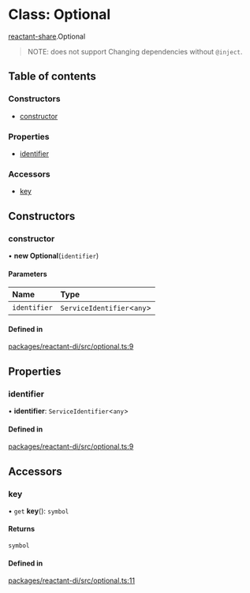 # Class: Optional

[reactant-share](../modules/reactant_share.md).Optional

> NOTE: does not support Changing dependencies without `@inject`.

## Table of contents

### Constructors

- [constructor](reactant_share.Optional.md#constructor)

### Properties

- [identifier](reactant_share.Optional.md#identifier)

### Accessors

- [key](reactant_share.Optional.md#key)

## Constructors

### constructor

• **new Optional**(`identifier`)

#### Parameters

| Name | Type |
| :------ | :------ |
| `identifier` | `ServiceIdentifier`<`any`\> |

#### Defined in

[packages/reactant-di/src/optional.ts:9](https://github.com/unadlib/reactant/blob/46d47605/packages/reactant-di/src/optional.ts#L9)

## Properties

### identifier

• **identifier**: `ServiceIdentifier`<`any`\>

#### Defined in

[packages/reactant-di/src/optional.ts:9](https://github.com/unadlib/reactant/blob/46d47605/packages/reactant-di/src/optional.ts#L9)

## Accessors

### key

• `get` **key**(): `symbol`

#### Returns

`symbol`

#### Defined in

[packages/reactant-di/src/optional.ts:11](https://github.com/unadlib/reactant/blob/46d47605/packages/reactant-di/src/optional.ts#L11)
